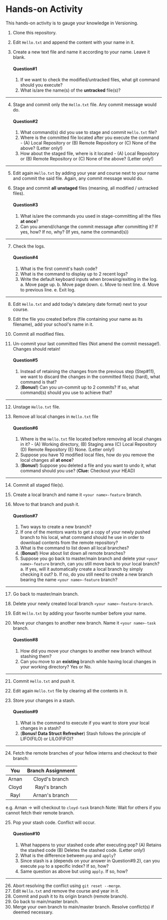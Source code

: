 # Hands-on Activity
This hands-on activity is to gauge your knowledge in Versioning.

1. Clone this repository.
2. Edit `Hello.txt` and append the content with your name in it.
3. Create a new text file and name it according to your name. Leave it blank.

	#### Question#1
	1. If we want to check the modified/untracked files, what git command should you execute?
	2. What is/are the name(s) of the **untracked** file(s)?
___

4.  Stage and commit only the `Hello.txt` file. Any commit message would do.

	#### Question#2
	1. What command(s) did you use to stage and commit `Hello.txt` file?
	2. Where is the committed file located after you execute the command - (A) Local Repository or (B) Remote Repository or (C) None of the above? (Letter only!)
	3. How about the staged file, where is it located - (A) Local Repository or (B) Remote Repository or (C\) None of the above? (Letter only!)
---
5. Edit again `Hello.txt` by adding your year and course next to your name and commit the said file. Again, any commit message would do.
6. Stage and commit **all** **unstaged** files (meaning, all modified / untracked files).

	#### Question#3
	1. What is/are the commands you used in stage-committing all the files **at once**?
	2. Can you amend/change the commit message after committing it? If yes, how? If no, why? (If yes, name the command(s))
---

7. Check the logs.

	#### Question#4
	1. What is the first commit's hash code?
	2. What is the command to display up to 2 recent logs?
	3. Write the default keyboard inputs when browsing/exiting in the log.  
			a. Move page up. 
			b. Move page down. 
			c. Move to next line. 
			d. Move to previous line. 
			e. Exit log. 
---
8. Edit `Hello.txt` and add today's date(any date format) next to your course.
9. Edit the file you created before (file containing your name as its filename), add your school's name in it.
10. Commit all modified files.
11. Un-commit your last committed files (Not amend the commit message!). Changes should retain!
	
	#### Question#5
	1. Instead of retaining the changes from the previous step (Step#11), we want to  discard the changes in the committed file(s) (hard), what command is that?
	2. (**Bonus!**) Can you un-commit up to 2 commits? If so, what command(s) should you use to achieve that?
---

12. Unstage `Hello.txt` file.
13. Remove all local changes in `Hello.txt` file

	#### Question#6
	1. Where is the `Hello.txt` file located before removing all local changes in it? - (A) Working directory, (B) Staging area (C\) Local Repository (D) Remote Repository (E) None. (Letter only!)
	2. Suppose you have 10 modified local files, how do you remove the local changes all **at once**?
	3. (**Bonus!**) Suppose you deleted a file and you want to undo it, what command should you use? (**Clue:** Checkout your HEAD)
---
14.  Commit all staged file(s).
15. Create a local branch and name it `<your name>-feature` branch.
16.  Move to that branch and push it.
		
		#### Question#7
		1. Two ways to create a new branch?
		2. If one of the mentors wants to get a copy of your newly pushed branch to his local, what command should he use in order to download contents from the remote repository?
		3. What is the command to list down all local branches?
		4. (**Bonus!**) How about list down all remote branches?
		5. Suppose you go back to master/main branch and delete your `<your name>-feature` branch,  can you still move back to your local branch?
			a. If yes, will it automatically create a local branch by simply checking it out?
			b. If no, do you still need to create a new branch bearing the name `<your name>-feature` branch?
---
17. Go back to master/main branch.
18. Delete your newly created local branch `<your name>-feature-branch`.
19. Edit `Hello.txt` by adding your favorite number before your name.
20. Move your changes to another new branch. Name it `<your name>-task` branch.

	#### Question#8
	1. How did you move your changes to another new branch without stashing them?
	2. Can you move to an **existing** branch while having local changes in your working directory? Yes or No.
---

21. Commit `Hello.txt` and push it.
22. Edit again `Hello.txt` file by clearing all the contents in it.
23. Store your changes in a stash.

	#### Question#9
	1. What is the command to execute if you want to store your local changes in a stash?
	2. (**Bonus! Data Struct Refresher**) Stash follows the principle of  LIFO(FILO) or LILO(FIFO)?
---
24. Fetch the remote branches of your fellow interns and checkout to their branch:

| You | Branch Assignment |
|:---:|:---:|
| Arnan | Cloyd's branch |
| Cloyd | Rayl's branch |
| Rayl | Arnan's branch |

e.g. Arnan -> will checkout to `cloyd-task` branch
Note: Wait for others if you cannot fetch their remote branch.

25. Pop your stash code. Conflict will occur.

	#### Question#10
	1. What happens to your stashed code after executing pop? (A) Retains the stashed code (B) Deletes the stashed code. (Letter only!)
	2. What is the difference between `pop` and `apply`?
	3. Since stash is a (depends on your answer in Question#9.2), can you execute `pop` to a specific index? If so, how?
	4. Same question as above but using `apply`. If so, how?
---
26. Abort resolving the conflict using `git reset --merge`.
27. Edit `Hello.txt` and remove the course and year in it.
28. Commit and push  it to its origin branch (remote branch).
29. Go back to main/master branch.
30. Merge your own branch to  main/master branch. Resolve conflict(s) if deemed necessary.
